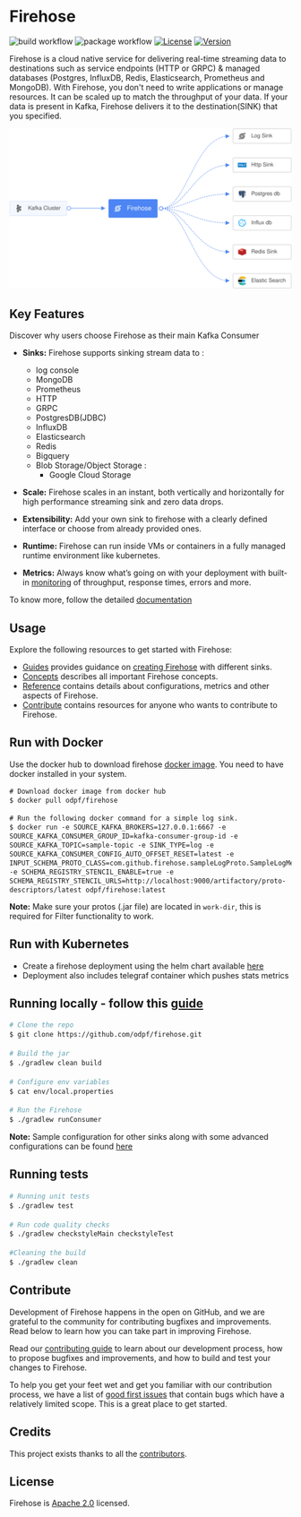 # Firehose

![build workflow](https://github.com/odpf/firehose/actions/workflows/build.yml/badge.svg)
![package workflow](https://github.com/odpf/firehose/actions/workflows/package.yml/badge.svg)
[![License](https://img.shields.io/badge/License-Apache%202.0-blue.svg?logo=apache)](LICENSE)
[![Version](https://img.shields.io/github/v/release/odpf/firehose?logo=semantic-release)](Version)

Firehose is a cloud native service for delivering real-time streaming data to destinations such as service endpoints (HTTP or GRPC) & managed databases (Postgres, InfluxDB, Redis, Elasticsearch, Prometheus and MongoDB). With Firehose, you don't need to write applications or manage resources. It can be scaled up to match the throughput of your data. If your data is present in Kafka, Firehose delivers it to the destination(SINK) that you specified.

<p align="center"><img src="./docs/static/assets/overview.svg" /></p>

## Key Features

Discover why users choose Firehose as their main Kafka Consumer

- **Sinks:** Firehose supports sinking stream data to :

  - log console
  - MongoDB
  - Prometheus
  - HTTP
  - GRPC
  - PostgresDB(JDBC)
  - InfluxDB
  - Elasticsearch
  - Redis
  - Bigquery
  - Blob Storage/Object Storage :
    - Google Cloud Storage

- **Scale:** Firehose scales in an instant, both vertically and horizontally for high performance streaming sink and zero data drops.
- **Extensibility:** Add your own sink to firehose with a clearly defined interface or choose from already provided ones.
- **Runtime:** Firehose can run inside VMs or containers in a fully managed runtime environment like kubernetes.
- **Metrics:** Always know what’s going on with your deployment with built-in [monitoring](./docs/assets/firehose-grafana-dashboard.json) of throughput, response times, errors and more.

To know more, follow the detailed [documentation](docs)

## Usage

Explore the following resources to get started with Firehose:

- [Guides](docs/guides) provides guidance on [creating Firehose](docs/guides/overview.md) with different sinks.
- [Concepts](docs/concepts) describes all important Firehose concepts.
- [Reference](docs/reference) contains details about configurations, metrics and other aspects of Firehose.
- [Contribute](docs/contribute/contribution.md) contains resources for anyone who wants to contribute to Firehose.

## Run with Docker

Use the docker hub to download firehose [docker image](https://hub.docker.com/r/odpf/firehose/). You need to have docker installed in your system.

```
# Download docker image from docker hub
$ docker pull odpf/firehose

# Run the following docker command for a simple log sink.
$ docker run -e SOURCE_KAFKA_BROKERS=127.0.0.1:6667 -e SOURCE_KAFKA_CONSUMER_GROUP_ID=kafka-consumer-group-id -e SOURCE_KAFKA_TOPIC=sample-topic -e SINK_TYPE=log -e SOURCE_KAFKA_CONSUMER_CONFIG_AUTO_OFFSET_RESET=latest -e INPUT_SCHEMA_PROTO_CLASS=com.github.firehose.sampleLogProto.SampleLogMessage -e SCHEMA_REGISTRY_STENCIL_ENABLE=true -e SCHEMA_REGISTRY_STENCIL_URLS=http://localhost:9000/artifactory/proto-descriptors/latest odpf/firehose:latest
```

**Note:** Make sure your protos (.jar file) are located in `work-dir`, this is required for Filter functionality to work.

## Run with Kubernetes

- Create a firehose deployment using the helm chart available [here](https://github.com/odpf/charts/tree/main/stable/firehose)
- Deployment also includes telegraf container which pushes stats metrics

## Running locally - follow this [guide](/docs/guides/local_sink_demo.md)

```sh
# Clone the repo
$ git clone https://github.com/odpf/firehose.git

# Build the jar
$ ./gradlew clean build

# Configure env variables
$ cat env/local.properties

# Run the Firehose
$ ./gradlew runConsumer
```

**Note:** Sample configuration for other sinks along with some advanced configurations can be found [here](/docs/reference/configuration.md)

## Running tests

```sh
# Running unit tests
$ ./gradlew test

# Run code quality checks
$ ./gradlew checkstyleMain checkstyleTest

#Cleaning the build
$ ./gradlew clean
```

## Contribute

Development of Firehose happens in the open on GitHub, and we are grateful to the community for contributing bugfixes and improvements. Read below to learn how you can take part in improving Firehose.

Read our [contributing guide](docs/contribute/contribution.md) to learn about our development process, how to propose bugfixes and improvements, and how to build and test your changes to Firehose.

To help you get your feet wet and get you familiar with our contribution process, we have a list of [good first issues](https://github.com/odpf/firehose/labels/good%20first%20issue) that contain bugs which have a relatively limited scope. This is a great place to get started.

## Credits

This project exists thanks to all the [contributors](https://github.com/odpf/firehose/graphs/contributors).

## License

Firehose is [Apache 2.0](LICENSE) licensed.
